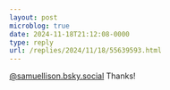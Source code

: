 ```yaml
---
layout: post
microblog: true
date: 2024-11-18T21:12:08-0000
type: reply
url: /replies/2024/11/18/55639593.html
---
```

<p><a href="http://samuellison.bsky.social">@samuellison.bsky.social</a> Thanks!</p>
